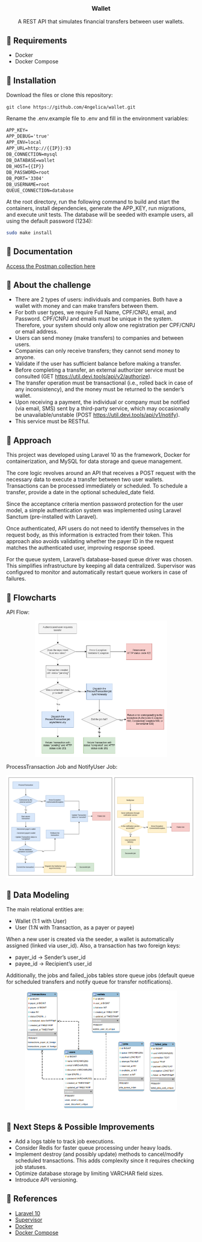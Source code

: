 <h3 align="center">Wallet</h3>

<p align="center">
A REST API that simulates financial transfers between user wallets.
</p>

## :pushpin: Requirements
- Docker
- Docker Compose

## :pushpin: Installation

Download the files or clone this repository: <br>

`git clone https://github.com/4ngelica/wallet.git`

Rename the .env.example file to .env and fill in the environment variables:

    APP_KEY=
    APP_DEBUG='true'
    APP_ENV=local
    APP_URL=http://{{IP}}:93
    DB_CONNECTION=mysql
    DB_DATABASE=wallet
    DB_HOST={{IP}}
    DB_PASSWORD=root
    DB_PORT='3304'
    DB_USERNAME=root
    QUEUE_CONNECTION=database

At the root directory, run the following command to build and start the containers, install dependencies, generate the APP_KEY, run migrations, and execute unit tests. The database will be seeded with example users, all using the default password (1234):<br>

```sh
sudo make install
```

## :pushpin: Documentation
[Access the Postman collection here](https://www.postman.com/4ngelica/wallet/overview)

## :pushpin: About the challenge
- There are 2 types of users: individuals and companies. Both have a wallet with money and can make transfers between them.
- For both user types, we require Full Name, CPF/CNPJ, email, and Password. CPF/CNPJ and emails must be unique in the system. Therefore, your system should only allow one registration per CPF/CNPJ or email address.
- Users can send money (make transfers) to companies and between users.
- Companies can only receive transfers; they cannot send money to anyone.
- Validate if the user has sufficient balance before making a transfer.
- Before completing a transfer, an external authorizer service must be consulted (GET https://util.devi.tools/api/v2/authorize).
- The transfer operation must be transactional (i.e., rolled back in case of any inconsistency), and the money must be returned to the sender’s wallet.
- Upon receiving a payment, the individual or company must be notified (via email, SMS) sent by a third-party service, which may occasionally be unavailable/unstable (POST https://util.devi.tools/api/v1/notify).
- This service must be RESTful.

## :pushpin: Approach

This project was developed using Laravel 10 as the framework, Docker for containerization, and MySQL for data storage and queue management.

The core logic revolves around an API that receives a POST request with the necessary data to execute a transfer between two user wallets. Transactions can be processed immediately or scheduled. To schedule a transfer, provide a date in the optional scheduled_date field.

Since the acceptance criteria mention password protection for the user model, a simple authentication system was implemented using Laravel Sanctum (pre-installed with Laravel).

Once authenticated, API users do not need to identify themselves in the request body, as this information is extracted from their token. This approach also avoids validating whether the payer ID in the request matches the authenticated user, improving response speed.

For the queue system, Laravel’s database-based queue driver was chosen. This simplifies infrastructure by keeping all data centralized. Supervisor was configured to monitor and automatically restart queue workers in case of failures.

## :pushpin: Flowcharts

API Flow:
<p align="center"><img width="70%" src="https://raw.githubusercontent.com/4ngelica/wallet/refs/heads/master/storage/images/API.png"></p>

ProcessTransaction Job and NotifyUser Job:
<p align="center"><img width="100%" src="https://raw.githubusercontent.com/4ngelica/wallet/refs/heads/master/storage/images/Jobs.png"></p>


## :pushpin: Data Modeling

The main relational entities are:

- Wallet (1:1 with User)
- User (1:N with Transaction, as a payer or payee)

When a new user is created via the seeder, a wallet is automatically assigned (linked via user_id). Also, a transaction has two foreign keys:

- payer_id → Sender’s user_id
- payee_id → Recipient’s user_id

Additionally, the jobs and failed_jobs tables store queue jobs (default queue for scheduled transfers and notify queue for transfer notifications).

<p align="center"><img width="80%" src="https://raw.githubusercontent.com/4ngelica/wallet/refs/heads/master/storage/images/ERD.png"></p>

## :pushpin: Next Steps & Possible Improvements
 
- Add a logs table to track job executions.
- Consider Redis for faster queue processing under heavy loads.
- Implement destroy (and possibly update) methods to cancel/modify scheduled transactions. This adds complexity since it requires checking job statuses.
- Optimize database storage by limiting VARCHAR field sizes.
- Introduce API versioning.

## :pushpin: References
- [Laravel 10](https://laravel.com/docs/10.x)
- [Supervisor](https://laravel.com/docs/10.x/queues#supervisor-configuration)
- [Docker](https://www.docker.com/)
- [Docker Compose](https://docs.docker.com/compose/)